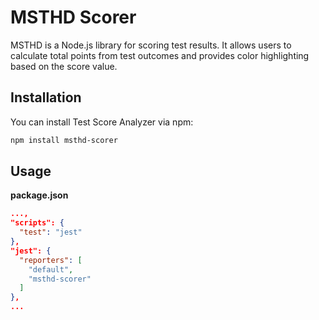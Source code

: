 # MSTHD Scorer

MSTHD is a Node.js library for scoring test results. It allows users to calculate total points from test outcomes and provides color highlighting based on the score value.

## Installation

You can install Test Score Analyzer via npm:

```bash
npm install msthd-scorer
```

## Usage

**package.json**

```json
...,
"scripts": {
  "test": "jest"
},
"jest": {
  "reporters": [
    "default",
    "msthd-scorer"
  ]
},
...
```